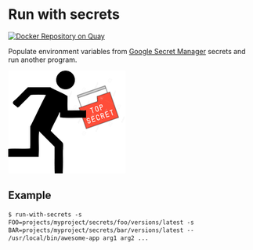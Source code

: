 # Run with secrets

[![Docker Repository on Quay](https://quay.io/repository/shelman/run-with-secrets/status "Docker Repository on Quay")](https://quay.io/repository/shelman/run-with-secrets)

Populate environment variables from [Google Secret Manager](https://cloud.google.com/secret-manager) secrets and run another program.

![Run with secrets](run.png)


## Example

```
$ run-with-secrets -s FOO=projects/myproject/secrets/foo/versions/latest -s BAR=projects/myproject/secrets/bar/versions/latest -- /usr/local/bin/awesome-app arg1 arg2 ...
```

